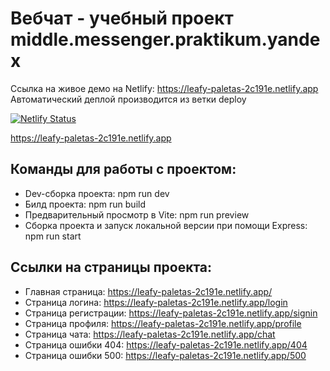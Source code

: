 # Вебчат - учебный проект middle.messenger.praktikum.yandex

Ссылка на живое демо на Netlify: https://leafy-paletas-2c191e.netlify.app
Автоматический деплой производится из ветки deploy

[![Netlify Status](https://api.netlify.com/api/v1/badges/92491a93-ed01-47e0-bab1-6a7a162a9e34/deploy-status)](https://app.netlify.com/sites/leafy-paletas-2c191e/deploys)

https://leafy-paletas-2c191e.netlify.app

## Команды для работы с проектом:
  
  - Dev-сборка проекта: npm run dev
  - Билд проекта: npm run build
  - Предварительный просмотр в Vite: npm run preview
  - Сборка проекта и запуск локальной версии при помощи Express: npm run start

## Ссылки на страницы проекта:

  - Главная страница: https://leafy-paletas-2c191e.netlify.app/
  - Страница логина:  https://leafy-paletas-2c191e.netlify.app/login
  - Страница регистрации:  https://leafy-paletas-2c191e.netlify.app/signin
  - Страница профиля:  https://leafy-paletas-2c191e.netlify.app/profile
  - Страница чата:  https://leafy-paletas-2c191e.netlify.app/chat
  - Страница ошибки 404:  https://leafy-paletas-2c191e.netlify.app/404
  - Страница ошибки 500:  https://leafy-paletas-2c191e.netlify.app/500

